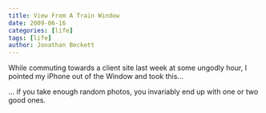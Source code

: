 ```yaml
---
title: View From A Train Window
date: 2009-06-16
categories: [life]
tags: [life]
author: Jonathan Beckett
---
```


While commuting towards a client site last week at some ungodly hour, I pointed my iPhone out of the Window and took this...

... if you take enough random photos, you invariably end up with one or two good ones.
